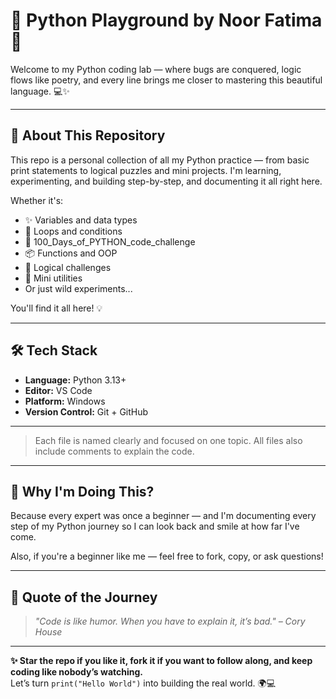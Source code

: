 # 🐍 Python Playground by Noor Fatima 🚀

Welcome to my Python coding lab — where bugs are conquered, logic flows like poetry, and every line brings me closer to mastering this beautiful language. 💻✨

---

## 🎯 About This Repository

This repo is a personal collection of all my Python practice — from basic print statements to logical puzzles and mini projects. I'm learning, experimenting, and building step-by-step, and documenting it all right here. 

Whether it's:
- ✨ Variables and data types
- 🔄 Loops and conditions
- 🧠 100_Days_of_PYTHON_code_challenge 
- 📦 Functions and OOP
- 🧪 Logical challenges
- 🔧 Mini utilities
- Or just wild experiments...

You'll find it all here! 💡

---

## 🛠️ Tech Stack

- **Language:** Python 3.13+  
- **Editor:** VS Code  
- **Platform:** Windows  
- **Version Control:** Git + GitHub  

---


> Each file is named clearly and focused on one topic. All files also include comments to explain the code.

---


## 💬 Why I'm Doing This?

Because every expert was once a beginner — and I'm documenting every step of my Python journey so I can look back and smile at how far I've come.

Also, if you're a beginner like me — feel free to fork, copy, or ask questions!

---


## 🧠 Quote of the Journey

> _"Code is like humor. When you have to explain it, it’s bad." – Cory House_

---

**✨ Star the repo if you like it, fork it if you want to follow along, and keep coding like nobody’s watching.**  
Let’s turn `print("Hello World")` into building the real world. 🌍💻



